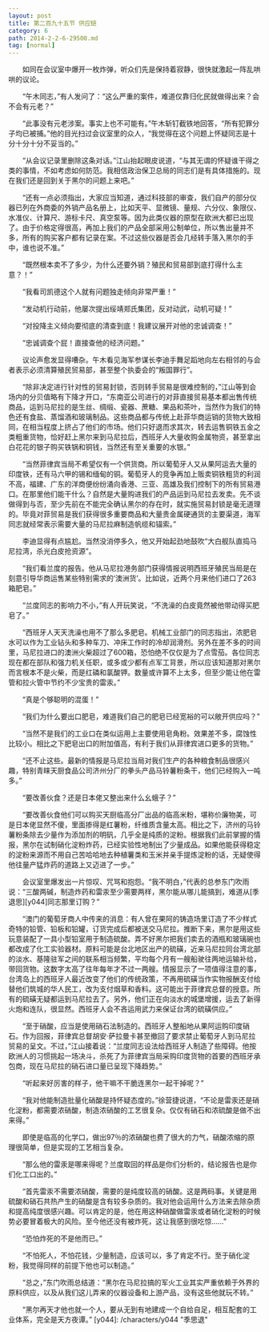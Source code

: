 ```yaml
---
layout: post
title: 第二百九十五节 供应链
category: 6
path: 2014-2-2-6-29500.md
tag: [normal]
---
```


　　如同在会议室中爆开一枚炸弹，听众们先是保持着寂静，很快就激起一阵乱哄哄的议论。

　　“午木同志，”有人发问了：“这么严重的案件，难道仅靠归化民就做得出来？会不会有元老？”

　　“此事没有元老涉案。事实上也不可能有。”午木斩钉截铁地回答，“所有犯罪分子均已被捕。”他的目光扫过会议室里的众人，“我觉得在这个问题上怀疑同志是十分十分十分不妥当的。”

　　“从会议记录里删除这条对话。”江山抬起眼皮说道，“与其无谓的怀疑谁干得之类的事情，不如考虑如何防范。我相信政治保卫总局的同志们是有具体措施的。现在我们还是回到关于黑尔的问题上来吧。”

　　“还有一点必须指出，大家应当知道，通过科技部的审查，我们自产的部分仪器已列在外商委的外销产品名册上，比如天平、显微镜、量规、六分仪、象限仪、水准仪、计算尺、游标卡尺、真空泵等。因为此类仪器的原型在欧洲大都已出现了。由于价格定得很高，再加上我们的产品全部采用公制单位，所以售出量并不多，所有的购买客户都有记录在案。不过这些仪器是否会几经转手落入黑尔的手中，谁也说不准。”

　　“既然根本卖不了多少，为什么还要外销？殖民和贸易部到底打得什么主意？！”

　　“我看司凯德这个人就有问题独走倾向非常严重！”

　　“发动机行动前，他屡次提出绥靖郑氏集团，反对动武，动机可疑！”

　　“对投降主义倾向要彻底的清查到底！我建议展开对他的忠诚调查！”

　　“忠诚调查个屁！直接查他的经济问题。”

　　议论声愈发显得嘈杂。午木看见海军参谋长李迪手舞足蹈地向左右相邻的与会者表示必须清算殖民贸易部，甚至整个执委会的“叛国罪行”。

　　“除非决定进行针对性的贸易封锁，否则转手贸易是很难控制的，”江山等到会场内的分贝值略有下降才开口，“东南亚公司进行的对菲直接贸易基本都出售传统商品，运到马尼拉的是生丝、绸缎、瓷器、蔗糖、果品和茶叶，当然作为我们的特色还有食盐、蒸馏酒和玻璃制品。这些商品都与传统上赴菲华商运销的货物大致相同，在相当程度上挤占了他们的市场。他们只好退而求其次，转去运售铜铁五金之类粗重货物，恰好赶上黑尔来到马尼拉后，西班牙人大量收购金属物资，甚至拿出白花花的银子购买铁锅和铜钱，当然还有至关重要的水银。”

　　“当然菲律宾当局不希望仅有一个供货商。所以葡萄牙人又从果阿运去大量的印度铁，还有马六甲的锡和缅甸的铜。葡萄牙人的竞争再加上贩卖铜铁粗货的利润不高，福建、广东的洋商便纷纷涌向香港、三亚、高雄及我们控制下的所有贸易港口。在那里他们能干什么？自然是大量购进我们的产品运到马尼拉去发卖。先不谈做得到与否，至少先前在不能完全确认黑尔的存在时，就实施贸易封锁是毫无道理的。毕竟对菲贸易是我们获得很多重要商品和大量贵金属硬通货的主要渠道，海军同志就经常表示需要大量的马尼拉麻制造帆缆和锚索。”

　　李迪显得有点尴尬。当然没消停多久，他又开始起劲地鼓吹“大白舰队直捣马尼拉湾，杀光白皮抢资源”。

　　“我们看兰度的报告。他从马尼拉港务部门获得情报说明西班牙殖民当局是在刻意引导华商运售某些特别需求的‘澳洲货’。比如说，近两个月来他们进口了263箱肥皂。”

　　“兰度同志的影响力不小，”有人开玩笑说，“不洗澡的白皮竟然被他带动得买肥皂了。”

　　“西班牙人天天洗澡也用不了那么多肥皂。机械工业部门的同志指出，浓肥皂水可以作为工业钻头和多种车刀、冲床工作时的冷却润滑剂。另外在差不多的时间里，马尼拉进口的澳洲火柴超过了600箱，恐怕绝不仅仅是为了点雪茄。各位同志现在都在部队和强力机关任职，或多或少都有点军工背景，所以应该知道那对黑尔而言根本不是火柴，而是红磷和氯酸钾。数量或许算不上太多，但至少能让他在雷管和拉火管中节约不少宝贵的雷汞。”

　　“真是个够聪明的混蛋！”

　　“我们为什么要出口肥皂，难道我们自己的肥皂已经宽裕的可以敞开供应吗？”

　　“当然不是我们的工业口在类似运用上主要使用皂角粉。效果差不多，腐蚀性比较小。相比之下肥皂出口的附加值高，有利于我们从菲律宾进口更多的货物。”

　　“还不止这些。最新的情报是马尼拉当局对我们生产的各种粮食制品很感兴趣，特别青睐天厨食品公司济州分厂的拳头产品马铃薯粉条干，他们已经购入一吨多。”

　　“要改善伙食？还是日本佬又整出来什么幺蛾子？”

　　“要改善伙食他们可以购买天厨临高分厂出品的临高米粉，堪称价廉物美，可是日本佬显然不傻，里面掺得是红薯粉，纤维质含量太高。相比之下，济州的马铃薯粉条除去少量作为添加剂的明矾，几乎全是纯质的淀粉。根据我们此前掌握的情报，黑尔在试制硝化淀粉炸药，已经实验性地制出了少量成品。如果他能获得稳定的淀粉来源而不用自己苦哈哈地去种植薯类和玉米并亲手提炼淀粉的话，无疑使得他往量产猛炸药的道路上又迈进了一步。”

　　会议室里爆发出一片惊叹、咒骂和抱怨。“我不明白，”代表的总参东门吹雨说：“三酸两碱，制造炸药和雷汞至少需要两样，黑尔能从哪儿能搞到，难道从[季退思][y044]同志那里订购？”

　　“澳门的葡萄牙商人中传来的消息：有人曾在果阿的铸造场里订造了不少样式奇特的铅管、铅板和铅罐，订货完成后都被送交马尼拉。推断下来，黑尔是用这些玩意装配了一具小型铅室用于制造硫酸。弄不好黑尔把我们卖去的酒瓶和玻璃碗也都改成了化工实验器材。原料可能是台北地区出产的硫磺，近来马尼拉同台湾北部的淡水、基隆驻军之间的联系相当频繁，平均每个月有一艘船驶往两地运输补给，带回货物。这数字太高了往年每年才不过一两艘。情报显示了一项值得注意的事，台湾岛上的西班牙人最近改变了他们的传统政策，不再用硫磺当作实物报酬支付给替他们筑城的华人民工，改为支付烟草和香料。这可能出于菲律宾总督的授意。所有的硫磺无疑都运到马尼拉去了。另外，他们正在向淡水的城堡增援，运去了新得火炮和连队，很显然。西班牙人会不吝运用武力来保证台湾的硫磺供应。”

　　“至于硝酸，应当是使用硝石法制造的。西班牙人整船地从果阿运购印度硝石。作为回报，菲律宾总督胡安·萨拉曼卡甚至撤回了要求禁止葡萄牙人到马尼拉贸易的呈文。不过，”江山接着说：“兰度同志设法给西班牙人制造了些障碍。他按欧洲人的习惯挑起一场决斗，杀死了为菲律宾当局采购印度货物的首要的西班牙承包商，现在马尼拉的硝石进口量已呈现下降趋势。”

　　“听起来好厉害的样子，他干嘛不干脆连黑尔一起干掉呢？”

　　“我对他能制造批量化硝酸是持怀疑态度的。”徐营捷说道，“不论是雷汞还是硝化淀粉，都需要浓硝酸，制造浓硝酸的工艺很复杂。仅仅有硝石和浓硫酸是做不出来得。”

　　即使是临高的化学口，做出97％的浓硝酸也费了很大的力气，硝酸浓缩的原理很简单，但是实现的工艺相当复杂。

　　“那么他的雷汞是哪来得呢？兰度取回的样品是你们分析的，结论报告也是你们化工口出的。”

　　“首先雷汞不需要浓硝酸，需要的是纯度较高的硝酸。这是两码事。关键是用硫酸和硝石共热产生的硝酸是含有较多杂质的。我对他会运用什么方法来去除杂质和提高纯度很感兴趣。可以肯定的是，他在用这种硝酸做雷汞或者硝化淀粉的时候势必要冒着极大的风险。至今他还没有被炸死，这让我感到很吃惊……”

　　“恐怕炸死的不是他而已。”

　　“不怕死人，不怕花钱，少量制造，应该可以，多了肯定不行。至于硝化淀粉，我觉得同样的前提下他也可以制造。”

　　“总之，”东门吹雨总结道：“黑尔在马尼拉搞的军火工业其实严重依赖于外界的原料供应，以及从我们这儿弄来的仪器设备和上游产品，没有这些他就玩不转。”

　　“黑尔再天才他也就一个人，要从无到有地建成一个自给自足，相互配套的工业体系，完全是天方夜谭。”
[y044]: /characters/y044 "季思退"
